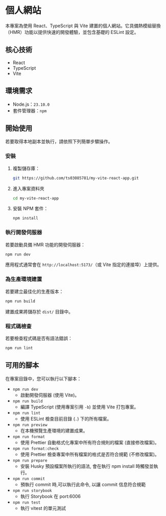 # 個人網站

本專案為使用 React、TypeScript 與 Vite 建置的個人網站。它具備熱模組替換（HMR）功能以提供快速的開發體驗，並包含基礎的 ESLint 設定。

## 核心技術

- React
- TypeScript
- Vite

## 環境需求

- Node.js：`23.10.0`
- 套件管理器：`npm`

## 開始使用

若要取得本地副本並執行，請依照下列簡單步驟操作。

### 安裝

1.  複製儲存庫：

    ```sh
    git https://github.com/ts03085781/my-vite-react-app.git
    ```

2.  進入專案資料夾

    ```sh
    cd my-vite-react-app
    ```

3.  安裝 NPM 套件：
    ```sh
    npm install
    ```

### 執行開發伺服器

若要啟動具備 HMR 功能的開發伺服器：

```sh
npm run dev
```

應用程式通常會在 `http://localhost:5173/`（或 Vite 指定的連接埠）上提供。

### 為生產環境建置

若要建立最佳化的生產版本：

```sh
npm run build
```

建置成果將儲存於 `dist/` 目錄中。

### 程式碼檢查

若要檢查程式碼是否有語法錯誤：

```sh
npm run lint
```

## 可用的腳本

在專案目錄中，您可以執行以下腳本：

- `npm run dev`
  - 啟動開發伺服器 (使用 Vite)。
- `npm run build`
  - 編譯 TypeScript (使用專案引用 `-b`) 並使用 Vite 打包專案。
- `npm run lint`
  - 使用 ESLint 檢查目前目錄 (`.`) 下的所有檔案。
- `npm run preview`
  - 在本機預覽生產環境的建置成果。
- `npm run format`
  - 使用 Prettier 自動格式化專案中所有符合規則的檔案 (直接修改檔案)。
- `npm run format:check`
  - 使用 Prettier 檢查專案中所有檔案的格式是否符合規範 (不修改檔案)。
- `npm run prepare`
  - 安裝 Husky 預設檔案所執行的語法, 會在執行 npm install 時觸發並執行。
- `npm run commit`
  - 預執行 commit 時,可以執行此命令, 以讓 commit 信息符合規範
- `npm run storybook`
  - 執行 Storybook 在 port:6006
- `npm run test`
  - 執行 vitest 的單元測試
